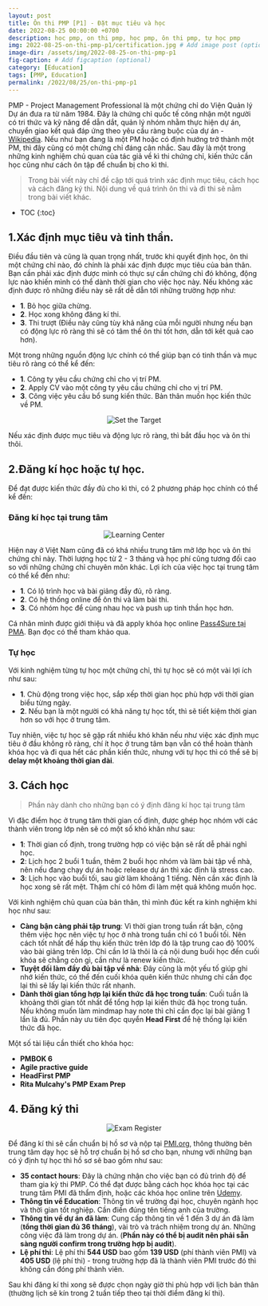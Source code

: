 ```yaml
---
layout: post
title: Ôn thi PMP [P1] - Đặt mục tiêu và học
date: 2022-08-25 00:00:00 +0700
description: hoc pmp, on thi pmp, học pmp, ôn thi pmp, tự học pmp
img: 2022-08-25-on-thi-pmp-p1/certification.jpg # Add image post (optional)
image-dir: /assets/img/2022-08-25-on-thi-pmp-p1
fig-caption: # Add figcaption (optional)
category: [Education]
tags: [PMP, Education]
permalink: /2022/08/25/on-thi-pmp-p1
---
```

PMP - Project Management Professional là một chứng chỉ do Viện Quản lý Dự án đưa ra từ năm 1984. Đây là chứng chỉ quốc tế công nhận một người có tri thức và kỹ năng để dẫn dắt, quản lý nhóm nhằm thực hiện dự án, chuyển giao kết quả đáp ứng theo yêu cầu ràng buộc của dự án - [Wikipedia](https://vi.wikipedia.org/wiki/Project_Management_Professional). Nếu như bạn đang là một PM hoặc có định hướng trở thành một PM, thì đây cũng có một chứng chỉ  đáng cân nhắc. Sau đây là một trong những kinh nghiệm chủ quan của tác giả về kì thi chứng chỉ, kiến thức cần học cũng như cách ôn tập để chuẩn bị cho kì thi.

> Trong bài viết này chỉ đề cập tới quá trình xác định mục tiêu, cách học và cách đăng ký thi. Nội dung về quá trình ôn thi và đi thi sẽ nằm trong bài viết khác.

* TOC
{:toc}

## 1.Xác định mục tiêu và tinh thần.

Điều đầu tiên và cũng là quan trọng nhất, trước khi quyết định học, ôn thi một chứng chỉ nào, đó chính là phải xác định được mục tiêu của bản thân. Bạn cần phải xác định được mình có thực sự cần chứng chỉ đó không, động lực nào khiến mình có thể dành thời gian cho việc học này. Nếu không xác định được rõ những điều này sẽ rất dễ dẫn tới những trường hợp như:

* **1**. Bỏ học giữa chừng.
* **2**. Học xong không đăng kí thi.
* **3**. Thi trượt (Điều này cũng tùy khả năng của mỗi người nhưng nếu bạn có động lực rõ ràng thì sẽ có tâm thế ôn thi tốt hơn, dẫn tới kết quả cao hơn).

Một trong những nguồn động lực chính có thể giúp bạn có tinh thần và mục tiêu rõ ràng có thể kể đến:

* **1**. Công ty yêu cầu chứng chỉ cho vị trí PM.
* **2**. Apply CV vào một công ty yêu cầu chứng chỉ cho vị trí PM.
* **3**. Công việc yêu cầu bổ sung kiến thức. Bản thân muốn học kiến thức về PM.

<p align="center"><img alt="Set the Target" src="{{page.image-dir}}/target.jpg"/></p>

Nếu xác định được mục tiêu và động lực rõ ràng, thì bắt đầu học và ôn thi thôi.

## 2.Đăng kí học hoặc tự học.

Để đạt được kiến thức đầy đủ cho kì thi, có 2 phương pháp học chính có thể kể đến:

### Đăng kí học tại trung tâm 

<p align="center"><img alt="Learning Center" src="{{page.image-dir}}/learning.jpg"/></p>

Hiện nay ở Việt Nam cũng đã có khá nhiều trung tâm mở lớp học và ôn thi chứng chỉ này. Thời lượng học từ 2 - 3 tháng và học phí cũng tương đối cao so với những chứng chỉ chuyên môn khác. Lợi ích của việc học tại trung tâm có thể kể đến như:

* **1**. Có lộ trình học và bài giảng đầy đủ, rõ ràng.
* **2**. Có hệ thống online để ôn thi và làm bài thi.
* **3**. Có nhóm học để cùng nhau học và push up tinh thần học hơn.

Cá nhân mình được giới thiệu và đã apply khóa học online [Pass4Sure tại PMA](https://pma.edu.vn/pmp-exam-prep/). Bạn đọc có thể tham khảo qua.

### Tự học

Với kinh nghiệm từng tự học một chứng chỉ, thì tự học sẽ có một vài lợi ích như sau:

* **1**. Chủ động trong việc học, sắp xếp thời gian học phù hợp với thời gian biểu từng ngày.
* **2**. Nếu bạn là một người có khả năng tự học tốt, thì sẽ tiết kiệm thời gian hơn so với học ở trung tâm.

Tuy nhiên, việc tự học sẽ gặp rất nhiều khó khăn nếu như việc xác định mục tiêu ở đầu không rõ ràng, chí ít học ở trung tâm bạn vẫn có thể hoàn thành khóa học và đi qua hết các phần kiến thức, nhưng với tự học thì có thể sẽ bị **delay một khoảng thời gian dài**.

## 3. Cách học

> Phần này dành cho những bạn có ý định đăng kí học tại trung tâm

Vì đặc điểm học ở trung tâm thời gian cố định, được ghép học nhóm với các thành viên trong lớp nên sẽ có một số khó khăn như sau:

* **1**: Thời gian cố định, trong trường hợp có việc bận sẽ rất dễ phải nghỉ học.
* **2**: Lịch học 2 buổi 1 tuần, thêm 2 buổi học nhóm và làm bài tập về nhà, nên nếu đang chạy dự án hoặc release dự án thì xác định là stress cao.
* **3**: Lịch học vào buổi tối, sau giờ làm khoảng 1 tiếng. Nên cần xác định là học xong sẽ rất mệt. Thậm chí có hôm đi làm mệt quá không muốn học.

Với kinh nghiệm chủ quan của bản thân, thì mình đúc kết ra kinh nghiệm khi học như sau:
* **Càng bận càng phải tập trung**: Vì thời gian trong tuần rất bận, cộng thêm việc học nên việc tự học ở nhà trong tuần chỉ có 1 buổi tối. Nên cách tốt nhất để hấp thụ kiến thức trên lớp đó là tập trung cao độ 100% vào bài giảng trên lớp. Chỉ cần lơ là thôi là cả nội dung buổi học đến cuối khóa sẽ chẳng còn gì, cần như là renew kiến thức.
* **Tuyệt đối làm đầy đủ bài tập về nhà**: Đây cũng là một yếu tố giúp ghi nhớ kiến thức, có thể đến cuối khóa quên kiến thức nhưng chỉ cần đọc lại thì sẽ lấy lại kiến thức rất nhanh.
* **Dành thời gian tổng hợp lại kiến thức đã học trong tuần**: Cuối tuần là khoảng thời gian tốt nhất để tổng hợp lại kiến thức đã học trong tuần. Nếu không muốn làm mindmap hay note thì chỉ cần đọc lại bài giảng 1 lần là đủ. Phần này ưu tiên đọc quyển **Head First** để hệ thống lại kiến thức đã học.

Một số tài liệu cần thiết cho khóa học:

* **PMBOK 6**
* **Agile practive guide**
* **HeadFirst PMP**
* **Rita Mulcahy's PMP Exam Prep**

## 4. Đăng ký thi

<p align="center"><img alt="Exam Register" src="{{page.image-dir}}/register.png"/></p>

Để đăng kí thi sẽ cần chuẩn bị hồ sơ và nộp tại [PMI.org](https://www.pmi.org/), thông thường bên trung tâm dạy học sẽ hỗ trợ chuẩn bị hồ sơ cho bạn, nhưng với những bạn có ý định tự học thì hồ sơ sẽ bao gồm như sau:

* **35 contact hours**: Đây là chứng nhận cho việc bạn có đủ trình độ để tham gia kỳ thi PMP. Có thể đạt được bằng cách học khóa học tại các trung tâm PMI đã thẩm định, hoặc các khóa học online trên [Udemy](https://www.udemy.com/courses/search/?src=ukw&q=pmp+35+contact+hours+rep).
* **Thông tin về Education**: Thông tin về trường đại học, chuyên ngành học và thời gian tốt nghiệp. Cần điền đúng tên tiếng anh của trường.
* **Thông tin về dự án đã làm**: Cung cấp thông tin về 1 đến 3 dự án đã làm (**tổng thời gian đủ 36 tháng**), vài trò và trách nhiệm trong dự án. Những công việc đã làm trong dự án. (**Phần này có thể bị audit nên phải sẵn sàng người confirm trong trường hợp bị audit**).
* **Lệ phí thi**: Lệ phí thi **544 USD** bao gồm **139 USD** (phí thành viên PMI) và **405 USD** (lệ phí thi) - trong trường hợp đã là thành viên PMI trước đó thì không cần đóng phí thành viên.

Sau khi đăng kí thi xong sẽ được chọn ngày giờ thi phù hợp với lịch bản thân (thường lịch sẽ kín trong 2 tuần tiếp theo tại thời điểm đăng kí thi).






